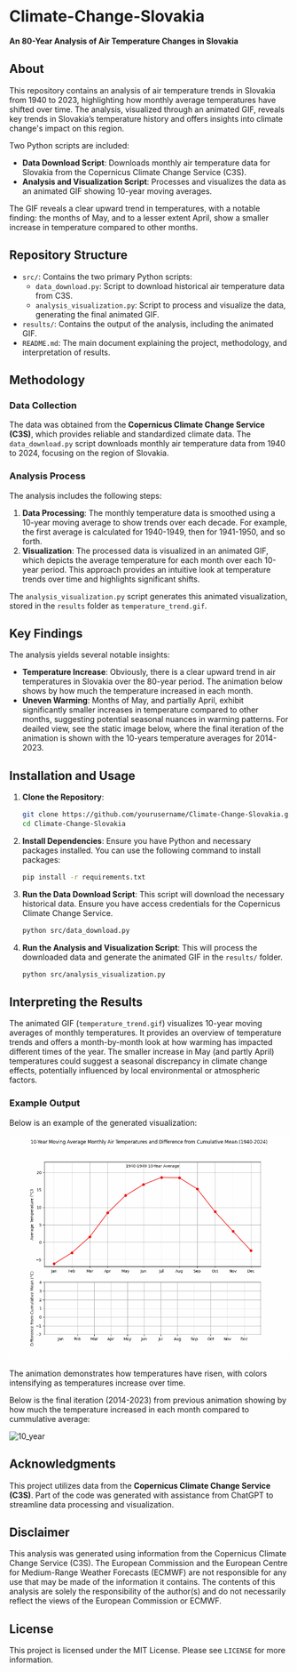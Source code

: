 # Climate-Change-Slovakia

**An 80-Year Analysis of Air Temperature Changes in Slovakia**

## About

This repository contains an analysis of air temperature trends in Slovakia from 1940 to 2023, highlighting how monthly average temperatures have shifted over time. The analysis, visualized through an animated GIF, reveals key trends in Slovakia’s temperature history and offers insights into climate change's impact on this region.

Two Python scripts are included:
- **Data Download Script**: Downloads monthly air temperature data for Slovakia from the Copernicus Climate Change Service (C3S).
- **Analysis and Visualization Script**: Processes and visualizes the data as an animated GIF showing 10-year moving averages.

The GIF reveals a clear upward trend in temperatures, with a notable finding: the months of May, and to a lesser extent April, show a smaller increase in temperature compared to other months.

## Repository Structure

- `src/`: Contains the two primary Python scripts:
  - `data_download.py`: Script to download historical air temperature data from C3S.
  - `analysis_visualization.py`: Script to process and visualize the data, generating the final animated GIF.
- `results/`: Contains the output of the analysis, including the animated GIF.
- `README.md`: The main document explaining the project, methodology, and interpretation of results.

## Methodology

### Data Collection

The data was obtained from the **Copernicus Climate Change Service (C3S)**, which provides reliable and standardized climate data. The `data_download.py` script downloads monthly air temperature data from 1940 to 2024, focusing on the region of Slovakia.

### Analysis Process

The analysis includes the following steps:
1. **Data Processing**: The monthly temperature data is smoothed using a 10-year moving average to show trends over each decade. For example, the first average is calculated for 1940-1949, then for 1941-1950, and so forth.
2. **Visualization**: The processed data is visualized in an animated GIF, which depicts the average temperature for each month over each 10-year period. This approach provides an intuitive look at temperature trends over time and highlights significant shifts.

The `analysis_visualization.py` script generates this animated visualization, stored in the `results` folder as `temperature_trend.gif`.

## Key Findings

The analysis yields several notable insights:
- **Temperature Increase**: Obviously, there is a clear upward trend in air temperatures in Slovakia over the 80-year period. The animation below shows by how much the temperature increased in each month.
- **Uneven Warming**: Months of May, and partially April, exhibit significantly smaller increases in temperature compared to other months, suggesting potential seasonal nuances in warming patterns. For deailed view, see the static image below, where the final iteration of the animation is shown with the 10-years temperature averages for 2014-2023. 

## Installation and Usage

1. **Clone the Repository**:
    ```bash
    git clone https://github.com/yourusername/Climate-Change-Slovakia.git
    cd Climate-Change-Slovakia
    ```

2. **Install Dependencies**:
   Ensure you have Python and necessary packages installed. You can use the following command to install packages:
    ```bash
    pip install -r requirements.txt
    ```

3. **Run the Data Download Script**:
   This script will download the necessary historical data. Ensure you have access credentials for the Copernicus Climate Change Service.
    ```bash
    python src/data_download.py
    ```

4. **Run the Analysis and Visualization Script**:
   This will process the downloaded data and generate the animated GIF in the `results/` folder.
    ```bash
    python src/analysis_visualization.py
    ```

## Interpreting the Results

The animated GIF (`temperature_trend.gif`) visualizes 10-year moving averages of monthly temperatures. It provides an overview of temperature trends and offers a month-by-month look at how warming has impacted different times of the year. The smaller increase in May (and partly April) temperatures could suggest a seasonal discrepancy in climate change effects, potentially influenced by local environmental or atmospheric factors.

### Example Output

Below is an example of the generated visualization:

![Temperature Trend Animation](results/temperature_trend.gif)

The animation demonstrates how temperatures have risen, with colors intensifying as temperatures increase over time.

Below is the final iteration (2014-2023) from previous animation showing by how much the temperature increased in each month compared to cummulative average:

![10_year](https://github.com/user-attachments/assets/81917482-b276-496b-8893-47a47edbe242)


## Acknowledgments

This project utilizes data from the **Copernicus Climate Change Service (C3S)**. Part of the code was generated with assistance from ChatGPT to streamline data processing and visualization.

## Disclaimer

This analysis was generated using information from the Copernicus Climate Change Service (C3S). The European Commission and the European Centre for Medium-Range Weather Forecasts (ECMWF) are not responsible for any use that may be made of the information it contains. The contents of this analysis are solely the responsibility of the author(s) and do not necessarily reflect the views of the European Commission or ECMWF.


## License

This project is licensed under the MIT License. Please see `LICENSE` for more information.
